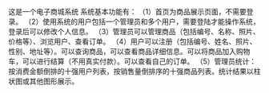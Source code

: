 这是一个电子商城系统
系统基本功能有：
（1）首页为商品展示页面，不需要登录。
（2）使用系统的用户包括一个管理员和多个用户，需要登陆才能操作系统，登录后可以修改个人信息。
（3）管理员可以管理商品（包括编号、名称、照片、价格等）、浏览用户、查看订单。
（4）用户可以注册（包括编号、姓名、照片、性别、地址等）。可以查询商品，可以查看商品详细信息。可以将商品加入购物车，可以进行结算（不用真实付款）。可以查看自己的订单。
（5）管理员统计：按消费金额倒排的十强用户列表，按销售量倒排序的十强商品列表。统计结果以柱状图或其他图形展示。
